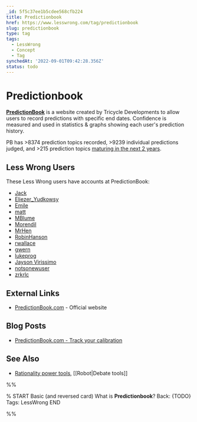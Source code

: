 ```yaml
---
_id: 5f5c37ee1b5cdee568cfb224
title: Predictionbook
href: https://www.lesswrong.com/tag/predictionbook
slug: predictionbook
type: tag
tags:
  - LessWrong
  - Concept
  - Tag
synchedAt: '2022-09-01T09:42:28.356Z'
status: todo
---
```


# Predictionbook

[**PredictionBook**](http://predictionbook.com/) is a website created by Tricycle Developments to allow users to record predictions with specific end dates. Confidence is measured and used in statistics & graphs showing each user's prediction history.

PB has >8374 prediction topics recorded, >9239 individual predictions judged, and >215 prediction topics [maturing in the next 2 years](http://predictionbook.com/predictions/future).

## Less Wrong Users

These Less Wrong users have accounts at PredictionBook:

- [Jack](http://predictionbook.com/users/Jack)
- [Eliezer_Yudkowsy](http://predictionbook.com/users/eliezeryudkowsky)
- [Emile](http://predictionbook.com/users/Emile)
- [matt](http://predictionbook.com/users/matt)
- [MBlume](http://predictionbook.com/users/MBlume)
- [Morendil](http://predictionbook.com/users/Morendil)
- [MrHen](http://predictionbook.com/users/MrHen)
- [RobinHanson](http://predictionbook.com/users/robinhanson)
- [rwallace](http://predictionbook.com/users/rwallace)
- [gwern](http://predictionbook.com/users/gwern)
- [lukeprog](http://predictionbook.com/users/lukeprog)
- [Jayson Virissimo](http://predictionbook.com/users/Jayson_Virissimo)
- [notsonewuser](http://predictionbook.com/users/notsonewuser)
- [zrkrlc](http://predictionbook.com/users/zrkrlc)

## External Links

- [PredictionBook.com](http://predictionbook.com/) \- Official website

## Blog Posts

- [PredictionBook.com - Track your calibration](http://lesswrong.com/lw/1bh/predictionbookcom_track_your_calibration/)

## See Also

- [Rationality power tools](https://wiki.lesswrong.com/wiki/Rationality_power_tools), [[Robot|Debate tools]]


%%

% START
Basic (and reversed card)
What is **Predictionbook**?
Back: {TODO}
Tags: LessWrong
END

%%
	
